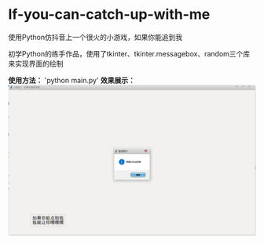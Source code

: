 # If-you-can-catch-up-with-me
使用Python仿抖音上一个很火的小游戏，如果你能追到我 
 
初学Python的练手作品，使用了tkinter、tkinter.messagebox、random三个库来实现界面的绘制 
 
**使用方法：** 
'python main.py' 
**效果展示：** 
![效果展示](https://github.com/muruoxi2018/If-you-can-catch-up-with-me/blob/master/20190730110846.png)